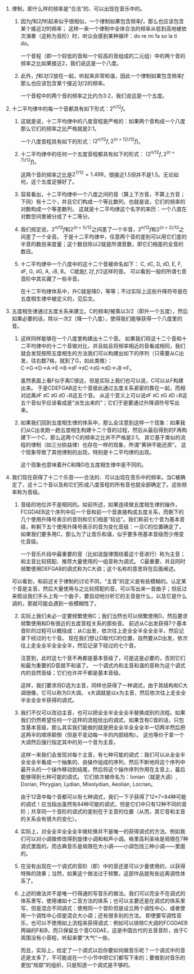 1. 律制，即什么样的频率是“合法”的、可以出现在音乐中的。
   1. 因为$f$和$2f$听起来似乎很相似，一个律制如果包含频率$f$，那么也应该包含某个接近$2f$的频率；
      这样一来一个律制中全体合法的频率从低到高地被依次演奏（这称为音阶）时，听众会感到某种循环：do re mi fa so la ti do。

      一个音程（即一个较低的音和一个较高的音组成的二元组）中的两个音的频率之比如果接近2，我们说这是一个八度。
    
   2. 此外，$f$和$3f/2$放在一起，听起来非常和谐，因此一个律制如果包含频率$f$那么也应该包含某个接近$3f/2$的频率。

      一个音程中的两个音的频率之比约为3:2，我们说这是一个五度。 
2. 十二平均律中的每一个音都具有如下形式：$2^{n/12} f$。
   1. 这就是说，十二平均律中的八度音程是严格的：如果两个音构成一个八度那么它们的频率之比严格就是2:1。
      
      一个八度音程具有如下的形式：$(2^{n/12}f, 2^{(n+12)/12} f)$。
   2. 十二平均律中的任何一个五度音程都具有如下的形式：
       $(2^{n/12} f, 2^{(n+7)/12} f)$。

       这两个音的频率之比是$2^{7/12} = 1.498$，很接近$1.5$但并不是1.5。无论如何，这个五度足够好了。
   3. 容易看出，十二平均律中一个八度之间的音（算上下方音，不算上方音；下同）有十二个，并且它们构成一个等比数列，也就是说，它们的频率的对数构成一个等差数列。
        这就是十二平均律这个名字的来历：一个八度在对数空间里被分成了十二等分。
    4. 我们规定说，$2^{n/12}f$和$2^{(n+1)/12}$之间差了一个半音，$2^{n/12}f$和$2^{(n+2)/12}$之间差了一个全音。
        于是十二平均律中，任意两个音的差别可以用它们差的半音的数目来度量；这个数目除以2就是所谓音数，即它们相差的全音的数目。
    5. 十二平均律中一个八度中的这十二个音被命名如下：
       C, ♯C, D, ♯D, E, F, ♯F, G, ♯G, A, ♭B, B。
       C就是$f, 2f, f/2$这样的音。
       可以看到一般的所谓七音音阶中其实藏了一些半音。

       在十二平均律体系中，升C就是降D，等等；不过实际上这些升降符号是在五度相生律中被定义的，见后文。
3. 五度相生律通过五度关系来建立。C的频率$f$被乘以$3/2$（即升一个五度），然后如果必要的话，除以一次$2$（降一个八度），使得我们能够获得一个八度里的音。
    1. 这样同样能够在一个八度里构建出十二个音。
    如果我们将这十二个音和十二平均律中的十二个音做对比，并且姑且将频率相近的音看成相同，我们就会发现按照五度相生的方法我们可以构建出如下的序列（只需要从C出发，往右数7格，就到了G，如此类推）：C→G→D→A→E→B→♯F→♯C→♯G→♯D→♭B→F。

       虽然表面上看F似乎离C很远，但是实际上我们也可以说，C可以从F构建出来。
       于是CDEFGAB这七个音彼此通过五度关系紧密的靠在一起，而相对远离♯F ♯C ♯G ♯D ♭B这五个音。
       从这个意义上可以说♯F ♯C ♯G ♯D ♭B这五个音似乎应该看成是“派生出来的”；它们于是要通过升降调符号写出来。
    2. 如果我们回到五度相生律的体系中，那么会注意到这样一个现象：如果我们从C出发跑一趟五度相生构建十二个音的过程，然后从最后得到的F再构建下一个C，那么这两个C的频率之比并不严格是2:1。
        其它基于类似的流程的律制（如三分损益律）也存在一样的现象，所谓“黄钟不能还原”。
        这个现象导致了其他律制的出现，特别是十二平均律的出现。

        这个现象也意味着升C和降D在五度相生律中是不同的。
4. 我们现在获得了十二个乐音——合法的、可以出现在音乐中的频率。当C被确定了，这十二个音以及和它们形成八度音程的所有音也就全部确定了。这些频率称为音级。
   1. 音级的地位并不是相同的。如前所述，如果连续做五度相生律的操作，FCGDAEB这个序列中后一个音和前一个音直接构成五度关系，而剩下的几个使用升降号表示的音则和它们相差“较远”。我们称前七个音为基本音级，称剩下五个使用升降号表示的音为变化音级：一旦C的位置确定了，如果我们要多用C，那么为了让音乐和谐，似乎要多用基本音级而少用变化音级。

      一个音乐片段中最重要的音（比如说旋律围绕着这个音进行）称为主音；和主音比较搭配、推荐大量使用的一组音称为调式。
   C最重要，并且同时频繁使用DEFGAB的调式称为C大调；这个名称的意思将在后面阐述。

   可以看到，和前述关于律制的讨论不同，“主音”的定义是有些模糊的。认定某个音是主音，然后大量使用与之比较搭配的音，可以写出来一首曲子；但反过来假设我们手头上有一个曲子，要自动地分析它的主音是什么，以及它是什么调的，那就可能会遇到一些模糊性了。

   2. 实际上我们未必一定要频繁使用C；我们当然也可以频繁使用D，然后要求频繁使用和D有很近的五度音程关系的那些音。
      前述从C出发获得7个基本音阶的过程可以概括成：从C出发，依次往上走全全半全全全半，然后记录下经过的七个音。
      现在我们想让D取代C的位置，自然要从D出发，依次往上走全全半全全全半，然后记录下经过的七个音。

      注意到，此时这七个音不再都是基本音级了，可是这是必要的，否则它们和最为重要的D音就不和谐了。
      一个调式内和主音和谐的音称为这个调式内的自然音级；它们也许并不都是基本音级。
      
      这样，我们要求将D选为主音，同样也获得了一种调式，由于其结构和C大调很像，它可以称为D大调。
      x大调就是以x为主音，然后依次往上走全全半全全全半获得的调式。
   3. 我们不仅可以改动主音，也可以把全全半全全全半替换成别的流程。如果我们仍然希望任何一个这样的流程给出的调式，如果含有C音的话，只包含基本音级，那么其实我们能做的就是把全全半全全全半一切两半然后把这两半的顺序颠倒（但是不变动每一半的内部结构）。
      这也等价于拿一个大调然后强行指定其中的另一个音为主音。

      这样一来我们会发现对每个主音，有七种可能的调式：我们可以从全全半全全全半看成一个抽象的、由操作组成的序列，然后不断地将这个序列中最开头的一个操作移动到结尾，然后将这个操作序列作用在主音上，最后能够得到七种可能的调式。
      它们依次被命名为：Ionian（就是大调）, Dorian, Phrygian, Lydian, Mixolydian, Aeolian, Locrian。

      由于12音中每个音都可以有七种调式，我们一下子获得了12*7=84种可能的调式！应当指出虽然有84种可能的调式，但是它们中只有12种不同的音阶；共享同一个音阶的调式的差别在于主音的位置（从而，其它音和主音的关系会有很大的变化）。
   4. 实际上，对全全半全全全半做轮换并不是唯一的获得调式的方法。例如我们可以对小调做修改得到旋律小调和和声小调。格里高利圣咏是局限在7种调式里面的，而古典音乐是局限在大小调——小调包括三种小调——里面的。
   5. 在没有出现在一个调式的音阶（即）中的音还是可以少量使用的，以获得特殊的效果；当然，如果这个做法过于频繁，这部作品就有些远离调性体系了。
   6. 上述的做法并不是唯一行得通的写音乐的做法。我们可以完全不在调式的体系里写，使用诸如十二音方法的体系；也可以主要还是在调式的体系里写，但是混合不同调式：使用同一个音阶但是设立两个调性中心，或者使用一个调性中心但是混合大小调；还有很多别的方法。
      即使要写调性音乐，也可以不使用如上流程来获得调式：例如可以排除C大调的FCGDAEB两端的F和B，而只保留五个音CGDAE，这是中国古代的五音音阶，由于C周围没有小音程，听起来要“大气”一些。
      
      而且，实际上，给定了一个调式以后你要如何做音乐呢？一个调式中的音还是太多了，不可能说在一个小节中把它们都写下来的；要做到对音乐的更加“局部”的组织，只是知道一个调式是不够的。
